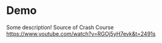 # Demo

Some description!
Source of Crash Course https://www.youtube.com/watch?v=RGOj5yH7evk&t=2491s
